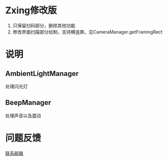 # Zxing修改版
1. 只保留扫码部分，删除其他功能
2. 修改界面扫描部分绘制，支持横竖屏。见CameraManager.getFramingRect

# 说明
## AmbientLightManager
处理闪光灯

## BeepManager
处理声音以及震动

# 问题反馈
[联系邮箱](122560007@163.com)